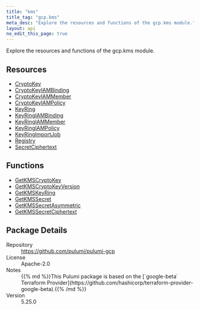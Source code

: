 ```yaml
---
title: "kms"
title_tag: "gcp.kms"
meta_desc: "Explore the resources and functions of the gcp.kms module."
layout: api
no_edit_this_page: true
---
```


<!-- WARNING: this file was generated by Pulumi Docs Generator. -->
<!-- Do not edit by hand unless you're certain you know what you are doing! -->

Explore the resources and functions of the gcp.kms module.

<h2 id="resources">Resources</h2>
<ul class="api">
    <li><a href="cryptokey" title="CryptoKey"><span class="api-symbol api-symbol--resource"></span>CryptoKey</a></li>
    <li><a href="cryptokeyiambinding" title="CryptoKeyIAMBinding"><span class="api-symbol api-symbol--resource"></span>CryptoKeyIAMBinding</a></li>
    <li><a href="cryptokeyiammember" title="CryptoKeyIAMMember"><span class="api-symbol api-symbol--resource"></span>CryptoKeyIAMMember</a></li>
    <li><a href="cryptokeyiampolicy" title="CryptoKeyIAMPolicy"><span class="api-symbol api-symbol--resource"></span>CryptoKeyIAMPolicy</a></li>
    <li><a href="keyring" title="KeyRing"><span class="api-symbol api-symbol--resource"></span>KeyRing</a></li>
    <li><a href="keyringiambinding" title="KeyRingIAMBinding"><span class="api-symbol api-symbol--resource"></span>KeyRingIAMBinding</a></li>
    <li><a href="keyringiammember" title="KeyRingIAMMember"><span class="api-symbol api-symbol--resource"></span>KeyRingIAMMember</a></li>
    <li><a href="keyringiampolicy" title="KeyRingIAMPolicy"><span class="api-symbol api-symbol--resource"></span>KeyRingIAMPolicy</a></li>
    <li><a href="keyringimportjob" title="KeyRingImportJob"><span class="api-symbol api-symbol--resource"></span>KeyRingImportJob</a></li>
    <li><a href="registry" title="Registry"><span class="api-symbol api-symbol--resource"></span>Registry</a></li>
    <li><a href="secretciphertext" title="SecretCiphertext"><span class="api-symbol api-symbol--resource"></span>SecretCiphertext</a></li>
</ul>

<h2 id="functions">Functions</h2>
<ul class="api">
    <li><a href="getkmscryptokey" title="GetKMSCryptoKey"><span class="api-symbol api-symbol--function"></span>GetKMSCryptoKey</a></li>
    <li><a href="getkmscryptokeyversion" title="GetKMSCryptoKeyVersion"><span class="api-symbol api-symbol--function"></span>GetKMSCryptoKeyVersion</a></li>
    <li><a href="getkmskeyring" title="GetKMSKeyRing"><span class="api-symbol api-symbol--function"></span>GetKMSKeyRing</a></li>
    <li><a href="getkmssecret" title="GetKMSSecret"><span class="api-symbol api-symbol--function"></span>GetKMSSecret</a></li>
    <li><a href="getkmssecretasymmetric" title="GetKMSSecretAsymmetric"><span class="api-symbol api-symbol--function"></span>GetKMSSecretAsymmetric</a></li>
    <li><a href="getkmssecretciphertext" title="GetKMSSecretCiphertext"><span class="api-symbol api-symbol--function"></span>GetKMSSecretCiphertext</a></li>
</ul>

<h2 id="package-details">Package Details</h2>
<dl class="package-details">
	<dt>Repository</dt>
	<dd><a href="https://github.com/pulumi/pulumi-gcp">https://github.com/pulumi/pulumi-gcp</a></dd>
	<dt>License</dt>
	<dd>Apache-2.0</dd>
	<dt>Notes</dt>
	<dd>{{% md %}}This Pulumi package is based on the [`google-beta` Terraform Provider](https://github.com/hashicorp/terraform-provider-google-beta).{{% /md %}}</dd>
	<dt>Version</dt>
	<dd>5.25.0</dd>
</dl>

